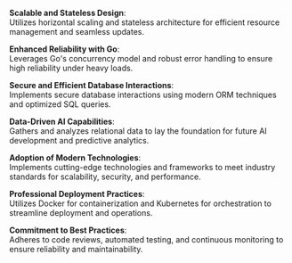 **Scalable and Stateless Design**: <br/> Utilizes horizontal scaling and stateless architecture for efficient resource management and seamless updates.

**Enhanced Reliability with Go**: <br/>  Leverages Go's concurrency model and robust error handling to ensure high reliability under heavy loads.

**Secure and Efficient Database Interactions**: <br/>  Implements secure database interactions using modern ORM techniques and optimized SQL queries.

**Data-Driven AI Capabilities**: <br/>  Gathers and analyzes relational data to lay the foundation for future AI development and predictive analytics.

**Adoption of Modern Technologies**: <br/>  Implements cutting-edge technologies and frameworks to meet industry standards for scalability, security, and performance.

**Professional Deployment Practices**: <br/>  Utilizes Docker for containerization and Kubernetes for orchestration to streamline deployment and operations.

**Commitment to Best Practices**: <br/>  Adheres to code reviews, automated testing, and continuous monitoring to ensure reliability and maintainability.